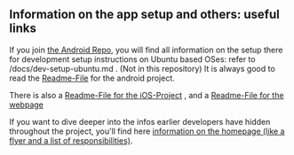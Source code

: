 ## Information on the app setup and others: useful links

If you join [the Android Repo](https://gitlab.com/foodsharing-dev/foodsharing-android/), you will find all information on the setup there for development setup instructions on Ubuntu based OSes: refer to /docs/dev-setup-ubuntu.md . (Not in this repository)
It is always good to read the [Readme-File]( https://gitlab.com/foodsharing-dev/foodsharing-android/-/blob/master/README.md) for the android project.

There is also a [Readme-File for the iOS-Project](https://gitlab.com/foodsharing-dev/foodsharing-ios/-/blob/master/ReadMe.md) , and a [Readme-File for the webpage](https://gitlab.com/foodsharing-dev/foodsharing/-/blob/master/README.md)

If you want to dive deeper into the infos earlier developers have hidden throughout the project, you'll find here [information on the homepage (like a flyer and a list of responsibilities)](https://gitlab.com/foodsharing-dev/foodsharing/-/wikis/home).
